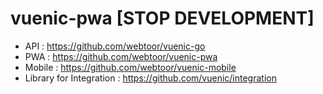 # vuenic-pwa [STOP DEVELOPMENT]

- API : https://github.com/webtoor/vuenic-go
- PWA : https://github.com/webtoor/vuenic-pwa
- Mobile : https://github.com/webtoor/vuenic-mobile
- Library for Integration : https://github.com/vuenic/integration

